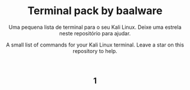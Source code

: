 <h1 align="center">
  Terminal pack by baalware
</h1>
<p align="center">
  Uma pequena lista de terminal para o seu Kali Linux. Deixe uma estrela neste repositório para ajudar.
</p>
<p align="center">
  A small list of commands for your Kali Linux terminal. Leave a star on this repository to help.
</p>
<br> 
<h2 align="center">
  1
</h2>
